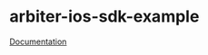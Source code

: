 arbiter-ios-sdk-example
=======================

[Documentation](http://arbitergames.github.io/documentation/)
